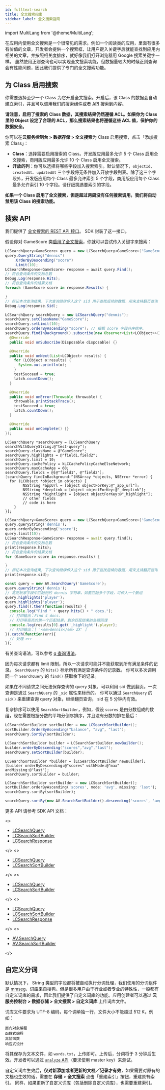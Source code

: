 ```yaml
---
id: fulltext-search
title: 全文搜索指南
sidebar_label: 全文搜索指南
---
```


import MultiLang from '@theme/MultiLang';



在应用内使用全文搜索是一个很常见的需求。例如一个阅读类的应用，里面有很多有价值的文章，开发者会提供一个搜索框，让用户键入关键字后就能查找到应用内相关的文章，并按照相关度排序，就好像我们打开浏览器用 Google 搜索关键字一样。
虽然使用正则查询也可以实现全文搜索功能，但数据量较大的时候正则查询会有性能问题，因此我们提供了专门的全文搜索功能。

## 为 Class 启用搜索

你需要选择至少一个 Class 为它开启全文搜索。开启后，该 Class 的数据会自动建立索引，并且可以调用我们的搜索组件或者 [API](#搜索_API) 搜索到内容。

**请注意，启用了搜索的 Class 数据，其搜索结果仍然遵循 ACL。如果你为 Class 里的 Object 设定了合理的 ACL，那么搜索结果也将遵循这些 ACL 值，保护你的数据安全。**

你可以在**云服务控制台 > 数据存储 > 全文搜索**为 Class 启用搜索，点击「添加搜索 Class」：

- **Class**：选择需要启用搜索的 Class。开发版应用最多允许 5 个 Class 启用全文搜索，商用版应用最多允许 10 个 Class 启用全文搜索。
- **开放的列**：你可以选择将哪些字段加入搜索索引。默认情况下，`objectId`、`createdAt`、`updatedAt` 三个字段将无条件加入开放字段列表。除了这三个字段外，开发版应用每个 Class 最多允许索引 5 个字段，商用版应用每个 Class 最多允许索引 10 个字段。请仔细挑选要索引的字段。

**如果一个 Class 启用了全文搜索，但是超过两周没有任何搜索调用，我们将自动禁用该 Class 的搜索功能。**

## 搜索 API

我们提供了 [全文搜索的 REST API 接口](/sdk/storage/guide/fulltext-search-rest/)。
SDK 封装了这一接口。

假设你对 GameScore 类[启用了全文搜索](#为_Class_启用搜索)，你就可以尝试传入关键字来搜索：

<MultiLang>

```cs
LCSearchQuery<GameScore> query = new LCSearchQuery<GameScore>("GameScore");
query.QueryString("dennis")
    .OrderByDescending("score")
    .Limit(10);
LCSearchResponse<GameScore> response = await query.Find();
// 符合查询条件的文档总数
Debug.Log(response.Hits);
// 符合查询条件的结果文档
foreach (GameScore score in response.Results) {

}
// 标记本次查询结果，下次查询继续传入这个 sid 用于查找后续的数据，用来支持翻页查询
Debug.Log(response.Sid);
```
```java
LCSearchQuery searchQuery = new LCSearchQuery("dennis");
searchQuery.setClassName("GameScore");
searchQuery.setLimit(10);
searchQuery.orderByAscending("score"); // 根据 score 字段升序排序。
searchQuery.findInBackground().subscribe(new Observer<List<LCObject>>() {
  @Override
  public void onSubscribe(Disposable disposable) {}

  @Override
  public void onNext(List<LCObject> results) {
    for (LCObject o:results) {
      System.out.println(o);
    }
    testSucceed = true;
    latch.countDown();
  }

  @Override
  public void onError(Throwable throwable) {
    throwable.printStackTrace();
    testSucceed = true;
    latch.countDown();
  }

  @Override
  public void onComplete() {}
});
```
```objc
LCSearchQuery *searchQuery = [LCSearchQuery searchWithQueryString:@"test-query"];
searchQuery.className = @"GameScore";
searchQuery.highlights = @"field1,field2";
searchQuery.limit = 10;
searchQuery.cachePolicy = kLCCachePolicyCacheElseNetwork;
searchQuery.maxCacheAge = 60;
searchQuery.fields = @[@"field1", @"field2"];
[searchQuery findInBackground:^(NSArray *objects, NSError *error) {
  for (LCObject *object in objects) {
        NSString *appUrl = [object objectForKey:@"_app_url"];
        NSString *deeplink = [object objectForKey:@"_deeplink"];
        NSString *hightlight = [object objectForKey:@"_highlight"];
        // other fields
        // code is here
    }
}];
```
```dart
LCSearchQuery<GameScore> query = new LCSearchQuery<GameScore>('GameScore');
query.queryString('dennis');
query.orderByDescending('score');
query.limit(10);
LCSearchResponse<GameScore> response = await query.find();
// 符合查询条件的文档总数
print(response.hits);
// 符合查询条件的结果文档
for (GameScore score in response.results) {

}
// 标记本次查询结果，下次查询继续传入这个 sid 用于查找后续的数据，用来支持翻页查询
print(response.sid);
```
```js
const query = new AV.SearchQuery('GameScore');
query.queryString('dennis');
// 高亮玩家字段中匹配到的 dennis 字符串，如要匹配多个字段，可传入一个数组
query.highlights('player'); 
query.highlights('player'); 
query.find().then(function(results) {
  console.log("Find " + query.hits() + " docs.");
  // 打印输出：Find 4 docs.
  // 打印带高亮的第一个匹配结果，剩余匹配结果的处理同理
  console.log(results[0].get('_highlight').player);
  // 打印输出：[ '<em>dennis</em> ZX' ]
}).catch(function(err){
  // 处理 err
});
```

</MultiLang>


有关查询语法，可以参考 [q 查询语法](/sdk/storage/guide/fulltext-search-rest#q_查询语法)。

因为每次请求都有 limit 限制，所以一次请求可能并不能获取到所有满足条件的记录。
`SearchQuery` 的 `hits()` 标示所有满足查询条件的记录数。
你可以多次调用同一个 `SearchQuery` 的 `find()` 获取余下的记录。

如果在不同请求之间无法保存查询的 query 对象，可以利用 sid 做到翻页，一次查询是通过 `SearchQuery` 的 `_sid` 属性来标示的。
你可以通过 `SearchQuery` 的 `sid()` 来重建查询 query 对象，继续翻页查询。
sid 在 5 分钟内有效。

复杂排序可以使用 `SearchSortBuilder`，例如，假设 `scores` 是由分数组成的数组，现在需要根据分数的平均分倒序排序，并且没有分数的排在最后：

<MultiLang>

```cs
LCSearchSortBuilder sortBuilder = new LCSearchSortBuilder();
sortBuilder.OrderByAscending("balance", "avg", "last");
searchQuery.SortBy(sortBuilder);
```
```java
LCSearchSortBuilder builder = LCSearchSortBuilder.newBuilder();
builder.orderByDescending("scores","avg","last");
searchQuery.setSortBuilder(builder);
```
```objc
LCSearchSortBuilder *builder = [LCSearchSortBuilder newBuilder];
[builder orderByDescending:@"scores" withMode:@"max" andMissing:@"last"];
searchQuery.sortBuilder = builder;
```
```dart
LCSearchSortBuilder sortBuilder = new LCSearchSortBuilder();
sortBuilder.orderByAscending('scores', mode: 'avg', missing: 'last');
searchQuery.sortBy(sortBuilder);
```
```js
searchQuery.sortBy(new AV.SearchSortBuilder().descending('scores', 'avg', 'last'));
```

</MultiLang>

更多 API 请参考 SDK API 文档：

<MultiLang>

<>

- [LCSearchQuery](https://leancloud.github.io/csharp-sdk/html/classLeanCloud_1_1Storage_1_1LCSearchQuery.html)
- [LCSearchSortBuilder](https://leancloud.github.io/csharp-sdk/html/classLeanCloud_1_1Storage_1_1LCSearchSortBuilder.html)
- [LCSearchResponse](https://leancloud.github.io/csharp-sdk/html/classLeanCloud_1_1Storage_1_1LCSearchResponse.html)

</>
<>

- [LCSearchQuery](https://leancloud.cn/api-docs/android/index.html)
- [LCSearchSortBuilder](https://leancloud.cn/api-docs/android/index.html)

</>
<>

- [LCSearchQuery](https://leancloud.cn/api-docs/iOS/Classes/LCSearchQuery.html)
- [LCSearchSortBuilder](https://leancloud.cn/api-docs/iOS/Classes/LCSearchSortBuilder.html)

</>
<>

- [LCSearchQuery](https://pub.dev/documentation/leancloud_storage/latest/leancloud_storage/LCSearchQuery-class.html)
- [LCSearchSortBuilder](https://pub.dev/documentation/leancloud_storage/latest/leancloud_storage/LCSearchSortBuilder-class.html)
- [LCSearchResponse](https://pub.dev/documentation/leancloud_storage/latest/leancloud_storage/LCSearchResponse-class.html)

</>
<>

- [AV.SearchQuery](https://leancloud.github.io/javascript-sdk/docs/AV.SearchQuery.html)
- [AV.SearchSortBuilder](https://leancloud.github.io/javascript-sdk/docs/AV.SearchSortBuilder.html)

</>

</MultiLang>


## 自定义分词

默认情况下， String 类型的字段都将被自动执行分词处理，我们使用的分词组件是 [mmseg](https://github.com/medcl/elasticsearch-analysis-mmseg)，词库来自搜狗。但是很多用户由于行业或者专业的特殊性，一般都有自定义词库的需求，因此我们提供了自定义词库的功能。应用创建者可以通过 **云服务控制台 > 数据存储 > 全文搜索 > 自定义词库** 上传词库文件。

词库文件要求为 UTF-8 编码，每个词单独一行，文件大小不能超过 512 K，例如：

```
面向对象编程
函数式编程
高阶函数
响应式设计
```

将其保存为文本文件，如 `words.txt`，上传即可。上传后，分词将于 3 分钟后生效。开发者可以通过 [`analyze` API](/sdk/storage/guide/fulltext-search-rest#分词结果查询)（要求使用 master key）来测试。

自定义词库生效后，**仅对新添加或者更新的文档／记录才有效**，如果需要对原有的文档也生效的话，需要在 **存储** > **全文搜索** 点击「重建索引」按钮，重建原有索引。
同样，如果更新了自定义词库（包括删除自定义词库），也需要重建索引。
